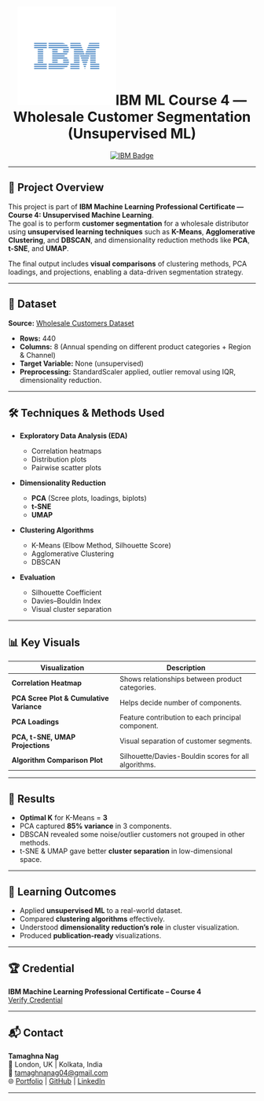 <h1 align="center"><img src="IBM Logo.png" alt="IBM Logo" width="200"/>IBM ML Course 4 — Wholesale Customer Segmentation (Unsupervised ML)</h1>

<p align="center">
  <a href="https://www.credly.com/badges/XXXXX">
    <img src="https://images.credly.com/size/340x340/images/your_ibm_badge.png" alt="IBM Badge" width="160"/>
  </a>
</p>

---

## 📜 Project Overview
This project is part of **IBM Machine Learning Professional Certificate — Course 4: Unsupervised Machine Learning**.  
The goal is to perform **customer segmentation** for a wholesale distributor using **unsupervised learning techniques** such as **K-Means**, **Agglomerative Clustering**, and **DBSCAN**, and dimensionality reduction methods like **PCA**, **t-SNE**, and **UMAP**.

The final output includes **visual comparisons** of clustering methods, PCA loadings, and projections, enabling a data-driven segmentation strategy.

---

## 📂 Dataset
**Source:** [Wholesale Customers Dataset](https://archive.ics.uci.edu/ml/datasets/wholesale+customers)  
- **Rows:** 440  
- **Columns:** 8 (Annual spending on different product categories + Region & Channel)
- **Target Variable:** None (unsupervised)
- **Preprocessing:** StandardScaler applied, outlier removal using IQR, dimensionality reduction.

---

## 🛠 Techniques & Methods Used
- **Exploratory Data Analysis (EDA)**
  - Correlation heatmaps
  - Distribution plots
  - Pairwise scatter plots

- **Dimensionality Reduction**
  - **PCA** (Scree plots, loadings, biplots)
  - **t-SNE**
  - **UMAP**

- **Clustering Algorithms**
  - K-Means (Elbow Method, Silhouette Score)
  - Agglomerative Clustering
  - DBSCAN

- **Evaluation**
  - Silhouette Coefficient
  - Davies–Bouldin Index
  - Visual cluster separation

---

## 📊 Key Visuals
| Visualization | Description |
|---------------|-------------|
| **Correlation Heatmap** | Shows relationships between product categories. |
| **PCA Scree Plot & Cumulative Variance** | Helps decide number of components. |
| **PCA Loadings** | Feature contribution to each principal component. |
| **PCA, t-SNE, UMAP Projections** | Visual separation of customer segments. |
| **Algorithm Comparison Plot** | Silhouette/Davies-Bouldin scores for all algorithms. |

---

## 🚀 Results
- **Optimal K** for K-Means = **3**
- PCA captured **85% variance** in 3 components.
- DBSCAN revealed some noise/outlier customers not grouped in other methods.
- t-SNE & UMAP gave better **cluster separation** in low-dimensional space.

---

## 📌 Learning Outcomes
- Applied **unsupervised ML** to a real-world dataset.
- Compared **clustering algorithms** effectively.
- Understood **dimensionality reduction’s role** in cluster visualization.
- Produced **publication-ready** visualizations.

---

## 🏆 Credential
**IBM Machine Learning Professional Certificate – Course 4**  
[Verify Credential](https://www.credly.com/badges/XXXXX)

---

## 📬 Contact
**Tamaghna Nag**  
📍 London, UK | Kolkata, India  
📧 tamaghnanag04@gmail.com  
🌐 [Portfolio](https://tamaghnatech.in) | [GitHub](https://github.com/Tamaghnatech) | [LinkedIn](https://www.linkedin.com/in/tamaghna99/)

---

